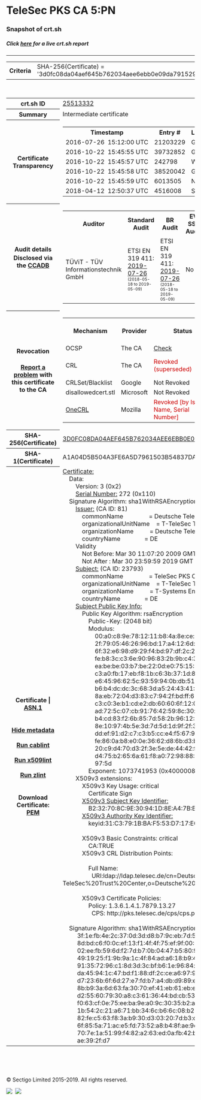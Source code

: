 # TeleSec PKS CA 5:PN
### Snapshot of crt.sh
##### Click [here](https://crt.sh/?q=3D0FC08DA04AEF645B762034AEE6EBB0E09DA7915292D75D117B232953C9A3B0) for a live crt.sh report

---
<!DOCTYPE HTML PUBLIC "-//W3C//DTD HTML 4.0 Transitional//EN">
<HTML>

<BODY>

<TABLE>
  <TR>
    <TH class="outer">Criteria</TH>
    <TD class="outer">SHA-256(Certificate) = '3d0fc08da04aef645b762034aee6ebb0e09da7915292d75d117b232953c9a3b0'</TD>
  </TR>
</TABLE>
<BR>
<TABLE>
  <TR>
    <TH class="outer">crt.sh ID</TH>
    <TD class="outer"><A href="?id=25513332">25513332</A></TD>
  </TR>
  <TR>
    <TH class="outer">Summary</TH>
    <TD class="outer">Intermediate certificate</TD>
  </TR>
  <TR>
    <TH class="outer">Certificate<BR>Transparency</TH>
    <TD class="outer">
<TABLE class="options" style="margin-left:0px">
  <TR>
    <TH>Timestamp</TH>
    <TH>Entry #</TH>
    <TH>Log Operator</TH>
    <TH>Log URL</TH>
  </TR>
  <TR>
    <TD>2016-07-26&nbsp; <FONT class="small">15:12:00 UTC</FONT></TD>
    <TD>21203229</TD>
    <TD>Google</TD>
    <TD>https://ct.googleapis.com/rocketeer</TD>
  </TR>
  <TR>
    <TD>2016-10-22&nbsp; <FONT class="small">15:45:55 UTC</FONT></TD>
    <TD>39732852</TD>
    <TD>Google</TD>
    <TD>https://ct.googleapis.com/pilot</TD>
  </TR>
  <TR>
    <TD>2016-10-22&nbsp; <FONT class="small">15:45:57 UTC</FONT></TD>
    <TD>242798</TD>
    <TD>WoTrus</TD>
    <TD>https://ctlog.wosign.com</TD>
  </TR>
  <TR>
    <TD>2016-10-22&nbsp; <FONT class="small">15:45:58 UTC</FONT></TD>
    <TD>38520042</TD>
    <TD>Google</TD>
    <TD>https://ct.googleapis.com/aviator</TD>
  </TR>
  <TR>
    <TD>2016-10-22&nbsp; <FONT class="small">15:45:59 UTC</FONT></TD>
    <TD>6013505</TD>
    <TD>NORDUnet</TD>
    <TD>https://plausible.ct.nordu.net</TD>
  </TR>
  <TR>
    <TD>2018-04-12&nbsp; <FONT class="small">12:50:37 UTC</FONT></TD>
    <TD>4516008</TD>
    <TD>Sectigo</TD>
    <TD>https://dodo.ct.comodo.com</TD>
  </TR>
</TABLE>
    </TD>
  </TR>
  <TR>
    <TH class="outer">Audit details<BR>
      <DIV class="small" style="padding-top:3px">Disclosed via the
        <A href="//ccadb-public.secure.force.com/mozilla/PublicAllIntermediateCerts" target="_blank">CCADB</A></DIV>
    </TH>
    <TD class="outer">
<TABLE class="options" style="margin-left:0px">
  <TR>
    <TH>Auditor</TH>
    <TH>Standard Audit</TH>
    <TH>BR Audit</TH>
    <TH>EV SSL Audit</TH>
    <TH>Documents</TH>
    <TH>CCADB</TH>
    <TH>Root Owner / Certificate</TH>
  </TR>
  <TR>
    <TD style="vertical-align:middle">TÜViT - TÜV Informationstechnik GmbH</TD>
    <TD>ETSI EN 319 411:
      <A href="https://www.tuvit.de/fileadmin/Content/TUV_IT/zertifikate/en/AA2019072606_Deutsche-Telekom-Root-CA-2_V1.0_s.pdf" target="_blank">2019-07-26</A>
      <BR><FONT style="font-size:8pt">(2018-05-18 to 2019-05-09)</FONT></TD>
    <TD>ETSI EN 319 411:
      <A href="https://www.tuvit.de/fileadmin/Content/TUV_IT/zertifikate/en/AA2019072606_Deutsche-Telekom-Root-CA-2_V1.0_s.pdf" target="_blank">2019-07-26</A>
      <BR><FONT style="font-size:8pt">(2018-05-18 to 2019-05-09)</FONT></TD>
    <TD>No    <TD>
      <A href="http://pks.telesec.de/cps/cps.pdf" target="blank">CP</A>
      <A href="http://pks.telesec.de/cps/cps.pdf" target="blank">CPS</A>
    </TD>
    <TD><A href="//ccadb.force.com/001o000000smeskAAA" target="_blank">001o000000smeskAAA</A></TD>
    <TD><A href="/?id=392">T-Systems International GmbH (Deutsche Telekom)</A></TD>
  </TR>
</TABLE>
    </TD>
  </TR>
  <TR>
    <TH class="outer">Revocation<BR><BR>
      <DIV class="small" style="padding-top:3px"><A href="?id=25513332&opt=problemreporting">Report a problem</A> with<BR>this certificate to the CA</DIV></TH>
    <TD class="outer">
      <TABLE class="options" style="margin-left:0px">
        <TR>
          <TH>Mechanism</TH>
          <TH>Provider</TH>
          <TH>Status</TH>
          <TH>Revocation Date</TH>
          <TH>Last Observed in CRL</TH>
          <TH>Last Checked <SPAN style="color:#CC0000;vertical-align:middle;font-size:70%;font-weight:normal">(Error)</SPAN></TH>
        </TR>
        <TR>
          <TD>OCSP</TD>
          <TD>The CA</TD>
          <TD><A href="?id=25513332&opt=ocsp">Check</A></TD>
          <TD><SPAN style="color:#888888">?</SPAN></TD>
          <TD><SPAN style="color:#888888">n/a</SPAN></TD>
          <TD><SPAN style="color:#888888">?</SPAN></TD>
        </TR>
        <TR>
          <TD>CRL</TD>
          <TD>The CA</TD>
          <TD><SPAN style="color:#CC0000">Revoked (superseded)</SPAN></TD><TD>2018-04-17&nbsp; <FONT class="small">11:00:26 UTC</FONT></TD><TD>2019-05-15&nbsp; <FONT class="small">11:31:26 UTC</FONT></TD><TD>2019-12-04&nbsp; <FONT class="small">20:05:10 UTC</FONT></TD>
        </TR>
        <TR>
          <TD>CRLSet/Blacklist</TD>
          <TD>Google</TD>
          <TD>Not Revoked</TD>
          <TD><SPAN style="color:#888888">n/a</SPAN></TD>
          <TD><SPAN style="color:#888888">n/a</SPAN></TD>
          <TD><SPAN style="color:#888888">n/a</SPAN></TD>
        </TR>
        <TR>
          <TD>disallowedcert.stl</TD>
          <TD>Microsoft</TD>
          <TD>Not Revoked</TD>
          <TD><SPAN style="color:#888888">n/a</SPAN></TD>
          <TD><SPAN style="color:#888888">n/a</SPAN></TD>
          <TD><SPAN style="color:#888888">n/a</SPAN></TD>
        </TR>
        <TR>
          <TD><A href="/mozilla-onecrl" target="_blank">OneCRL</A></TD>
          <TD>Mozilla</TD>
          <TD><SPAN style="color:#CC0000">Revoked [by Issuer Name, Serial Number]</SPAN></TD><TD>2018-05-30&nbsp; <FONT class="small">12:35:03 UTC</FONT></TD>
          <TD><SPAN style="color:#888888">n/a</SPAN></TD>
          <TD><SPAN style="color:#888888">n/a</SPAN></TD>
        </TR>
      </TABLE>
    </TD>
  </TR>
  <TR>
    <TH class="outer">SHA-256(Certificate)</TH>
    <TD class="outer"><A href="//censys.io/certificates/3d0fc08da04aef645b762034aee6ebb0e09da7915292d75d117b232953c9a3b0">3D0FC08DA04AEF645B762034AEE6EBB0E09DA7915292D75D117B232953C9A3B0</A></TD>
  </TR>
  <TR>
    <TH class="outer">SHA-1(Certificate)</TH>
    <TD class="outer">A1A04D5B504A3FE6A5D7961503B54837DAAB708B</TD>
  </TR>
  <TR>
    <TH class="outer">Certificate | <A href="?asn1=25513332">ASN.1</A>
      <SPAN class="small"><BR>
      <BR><BR><A href="?id=25513332&opt=nometadata">Hide metadata</A>
      <BR><BR><A href="?id=25513332&opt=cablint">Run cablint</A>
      <BR><BR><A href="?id=25513332&opt=x509lint">Run x509lint</A>
      <BR><BR><A href="?id=25513332&opt=zlint">Run zlint</A>
      <BR><BR><BR>Download Certificate: <A href="?d=25513332">PEM</A>
      </SPAN>
    </TH>
    <TD class="text"><A href="?d=25513332">Certificate:</A><BR>&nbsp;&nbsp;&nbsp;&nbsp;Data:<BR>&nbsp;&nbsp;&nbsp;&nbsp;&nbsp;&nbsp;&nbsp;&nbsp;Version:&nbsp;3&nbsp;(0x2)<BR>&nbsp;&nbsp;&nbsp;&nbsp;&nbsp;&nbsp;&nbsp;&nbsp;<A href="?serial=0110">Serial&nbsp;Number:</A>&nbsp;272&nbsp;(0x110)<BR>&nbsp;&nbsp;&nbsp;&nbsp;Signature&nbsp;Algorithm:&nbsp;sha1WithRSAEncryption<BR>&nbsp;&nbsp;&nbsp;&nbsp;&nbsp;&nbsp;&nbsp;&nbsp;<A href="?caid=81">Issuer:</A> <SPAN class="small">(CA ID: 81)</SPAN><BR>&nbsp;&nbsp;&nbsp;&nbsp;&nbsp;&nbsp;&nbsp;&nbsp;&nbsp;&nbsp;&nbsp;&nbsp;commonName&nbsp;&nbsp;&nbsp;&nbsp;&nbsp;&nbsp;&nbsp;&nbsp;&nbsp;&nbsp;&nbsp;&nbsp;&nbsp;&nbsp;&nbsp;&nbsp;=&nbsp;Deutsche&nbsp;Telekom&nbsp;Root&nbsp;CA&nbsp;2<BR>&nbsp;&nbsp;&nbsp;&nbsp;&nbsp;&nbsp;&nbsp;&nbsp;&nbsp;&nbsp;&nbsp;&nbsp;organizationalUnitName&nbsp;&nbsp;&nbsp;&nbsp;=&nbsp;T-TeleSec&nbsp;Trust&nbsp;Center<BR>&nbsp;&nbsp;&nbsp;&nbsp;&nbsp;&nbsp;&nbsp;&nbsp;&nbsp;&nbsp;&nbsp;&nbsp;organizationName&nbsp;&nbsp;&nbsp;&nbsp;&nbsp;&nbsp;&nbsp;&nbsp;&nbsp;&nbsp;=&nbsp;Deutsche&nbsp;Telekom&nbsp;AG<BR>&nbsp;&nbsp;&nbsp;&nbsp;&nbsp;&nbsp;&nbsp;&nbsp;&nbsp;&nbsp;&nbsp;&nbsp;countryName&nbsp;&nbsp;&nbsp;&nbsp;&nbsp;&nbsp;&nbsp;&nbsp;&nbsp;&nbsp;&nbsp;&nbsp;&nbsp;&nbsp;&nbsp;=&nbsp;DE<BR>&nbsp;&nbsp;&nbsp;&nbsp;&nbsp;&nbsp;&nbsp;&nbsp;Validity<BR>&nbsp;&nbsp;&nbsp;&nbsp;&nbsp;&nbsp;&nbsp;&nbsp;&nbsp;&nbsp;&nbsp;&nbsp;Not&nbsp;Before:&nbsp;Mar&nbsp;30&nbsp;11:07:20&nbsp;2009&nbsp;GMT<BR>&nbsp;&nbsp;&nbsp;&nbsp;&nbsp;&nbsp;&nbsp;&nbsp;&nbsp;&nbsp;&nbsp;&nbsp;Not&nbsp;After&nbsp;:&nbsp;Mar&nbsp;30&nbsp;23:59:59&nbsp;2019&nbsp;GMT<BR>&nbsp;&nbsp;&nbsp;&nbsp;&nbsp;&nbsp;&nbsp;&nbsp;<A href="?caid=23793">Subject:</A> <SPAN class="small">(CA ID: 23793)</SPAN><BR>&nbsp;&nbsp;&nbsp;&nbsp;&nbsp;&nbsp;&nbsp;&nbsp;&nbsp;&nbsp;&nbsp;&nbsp;commonName&nbsp;&nbsp;&nbsp;&nbsp;&nbsp;&nbsp;&nbsp;&nbsp;&nbsp;&nbsp;&nbsp;&nbsp;&nbsp;&nbsp;&nbsp;&nbsp;=&nbsp;TeleSec&nbsp;PKS&nbsp;CA&nbsp;5:PN<BR>&nbsp;&nbsp;&nbsp;&nbsp;&nbsp;&nbsp;&nbsp;&nbsp;&nbsp;&nbsp;&nbsp;&nbsp;organizationalUnitName&nbsp;&nbsp;&nbsp;&nbsp;=&nbsp;T-TeleSec&nbsp;Trust&nbsp;Center&nbsp;Services<BR>&nbsp;&nbsp;&nbsp;&nbsp;&nbsp;&nbsp;&nbsp;&nbsp;&nbsp;&nbsp;&nbsp;&nbsp;organizationName&nbsp;&nbsp;&nbsp;&nbsp;&nbsp;&nbsp;&nbsp;&nbsp;&nbsp;&nbsp;=&nbsp;T-Systems&nbsp;Enterprise&nbsp;Services&nbsp;GmbH<BR>&nbsp;&nbsp;&nbsp;&nbsp;&nbsp;&nbsp;&nbsp;&nbsp;&nbsp;&nbsp;&nbsp;&nbsp;countryName&nbsp;&nbsp;&nbsp;&nbsp;&nbsp;&nbsp;&nbsp;&nbsp;&nbsp;&nbsp;&nbsp;&nbsp;&nbsp;&nbsp;&nbsp;=&nbsp;DE<BR>&nbsp;&nbsp;&nbsp;&nbsp;&nbsp;&nbsp;&nbsp;&nbsp;<A href="?spkisha256=d4bb788b9c231dc625ac2bcd3085ea3e1bfd68a4b31532ab6b5c1da5e6acfbee">Subject&nbsp;Public&nbsp;Key&nbsp;Info:</A><BR>&nbsp;&nbsp;&nbsp;&nbsp;&nbsp;&nbsp;&nbsp;&nbsp;&nbsp;&nbsp;&nbsp;&nbsp;Public&nbsp;Key&nbsp;Algorithm:&nbsp;rsaEncryption<BR>&nbsp;&nbsp;&nbsp;&nbsp;&nbsp;&nbsp;&nbsp;&nbsp;&nbsp;&nbsp;&nbsp;&nbsp;&nbsp;&nbsp;&nbsp;&nbsp;Public-Key:&nbsp;(2048&nbsp;bit)<BR>&nbsp;&nbsp;&nbsp;&nbsp;&nbsp;&nbsp;&nbsp;&nbsp;&nbsp;&nbsp;&nbsp;&nbsp;&nbsp;&nbsp;&nbsp;&nbsp;Modulus:<BR>&nbsp;&nbsp;&nbsp;&nbsp;&nbsp;&nbsp;&nbsp;&nbsp;&nbsp;&nbsp;&nbsp;&nbsp;&nbsp;&nbsp;&nbsp;&nbsp;&nbsp;&nbsp;&nbsp;&nbsp;00:a0:c8:9e:78:12:11:b8:4a:8e:ce:4c:74:94:c3:<BR>&nbsp;&nbsp;&nbsp;&nbsp;&nbsp;&nbsp;&nbsp;&nbsp;&nbsp;&nbsp;&nbsp;&nbsp;&nbsp;&nbsp;&nbsp;&nbsp;&nbsp;&nbsp;&nbsp;&nbsp;2f:79:05:46:26:96:bd:17:a4:12:6d:a3:9a:b7:83:<BR>&nbsp;&nbsp;&nbsp;&nbsp;&nbsp;&nbsp;&nbsp;&nbsp;&nbsp;&nbsp;&nbsp;&nbsp;&nbsp;&nbsp;&nbsp;&nbsp;&nbsp;&nbsp;&nbsp;&nbsp;6f:32:e6:98:d9:29:f4:bd:97:df:2c:21:10:ef:3c:<BR>&nbsp;&nbsp;&nbsp;&nbsp;&nbsp;&nbsp;&nbsp;&nbsp;&nbsp;&nbsp;&nbsp;&nbsp;&nbsp;&nbsp;&nbsp;&nbsp;&nbsp;&nbsp;&nbsp;&nbsp;fe:b8:3c:c3:6e:90:96:83:2b:9b:c4:36:1f:d0:48:<BR>&nbsp;&nbsp;&nbsp;&nbsp;&nbsp;&nbsp;&nbsp;&nbsp;&nbsp;&nbsp;&nbsp;&nbsp;&nbsp;&nbsp;&nbsp;&nbsp;&nbsp;&nbsp;&nbsp;&nbsp;ea:be:be:03:b7:be:22:0d:e0:75:15:0d:be:45:34:<BR>&nbsp;&nbsp;&nbsp;&nbsp;&nbsp;&nbsp;&nbsp;&nbsp;&nbsp;&nbsp;&nbsp;&nbsp;&nbsp;&nbsp;&nbsp;&nbsp;&nbsp;&nbsp;&nbsp;&nbsp;c3:a0:fb:17:eb:f8:1b:c6:3b:37:1d:80:40:e2:af:<BR>&nbsp;&nbsp;&nbsp;&nbsp;&nbsp;&nbsp;&nbsp;&nbsp;&nbsp;&nbsp;&nbsp;&nbsp;&nbsp;&nbsp;&nbsp;&nbsp;&nbsp;&nbsp;&nbsp;&nbsp;e6:45:96:62:5c:93:59:94:0b:db:51:ec:d4:72:b5:<BR>&nbsp;&nbsp;&nbsp;&nbsp;&nbsp;&nbsp;&nbsp;&nbsp;&nbsp;&nbsp;&nbsp;&nbsp;&nbsp;&nbsp;&nbsp;&nbsp;&nbsp;&nbsp;&nbsp;&nbsp;b6:b4:dc:dc:3c:68:3d:a5:24:43:41:75:80:c3:ca:<BR>&nbsp;&nbsp;&nbsp;&nbsp;&nbsp;&nbsp;&nbsp;&nbsp;&nbsp;&nbsp;&nbsp;&nbsp;&nbsp;&nbsp;&nbsp;&nbsp;&nbsp;&nbsp;&nbsp;&nbsp;8a:eb:72:04:d3:83:c7:94:2f:bd:ff:69:16:55:16:<BR>&nbsp;&nbsp;&nbsp;&nbsp;&nbsp;&nbsp;&nbsp;&nbsp;&nbsp;&nbsp;&nbsp;&nbsp;&nbsp;&nbsp;&nbsp;&nbsp;&nbsp;&nbsp;&nbsp;&nbsp;c3:c0:3e:b1:cd:e2:db:60:60:6f:12:00:80:61:cc:<BR>&nbsp;&nbsp;&nbsp;&nbsp;&nbsp;&nbsp;&nbsp;&nbsp;&nbsp;&nbsp;&nbsp;&nbsp;&nbsp;&nbsp;&nbsp;&nbsp;&nbsp;&nbsp;&nbsp;&nbsp;ad:72:5c:07:cb:91:76:42:59:8c:30:a6:60:67:16:<BR>&nbsp;&nbsp;&nbsp;&nbsp;&nbsp;&nbsp;&nbsp;&nbsp;&nbsp;&nbsp;&nbsp;&nbsp;&nbsp;&nbsp;&nbsp;&nbsp;&nbsp;&nbsp;&nbsp;&nbsp;b4:cd:83:f2:6b:85:7d:58:2b:96:12:8e:10:4c:5b:<BR>&nbsp;&nbsp;&nbsp;&nbsp;&nbsp;&nbsp;&nbsp;&nbsp;&nbsp;&nbsp;&nbsp;&nbsp;&nbsp;&nbsp;&nbsp;&nbsp;&nbsp;&nbsp;&nbsp;&nbsp;8e:10:97:4b:5e:3d:7d:5d:1d:9f:2f:35:ca:07:d6:<BR>&nbsp;&nbsp;&nbsp;&nbsp;&nbsp;&nbsp;&nbsp;&nbsp;&nbsp;&nbsp;&nbsp;&nbsp;&nbsp;&nbsp;&nbsp;&nbsp;&nbsp;&nbsp;&nbsp;&nbsp;dd:ef:91:d2:c7:c3:b5:cc:e4:f5:67:90:53:5c:0d:<BR>&nbsp;&nbsp;&nbsp;&nbsp;&nbsp;&nbsp;&nbsp;&nbsp;&nbsp;&nbsp;&nbsp;&nbsp;&nbsp;&nbsp;&nbsp;&nbsp;&nbsp;&nbsp;&nbsp;&nbsp;fe:86:0a:b8:e0:0e:36:62:d8:6b:d3:ba:e4:e6:f6:<BR>&nbsp;&nbsp;&nbsp;&nbsp;&nbsp;&nbsp;&nbsp;&nbsp;&nbsp;&nbsp;&nbsp;&nbsp;&nbsp;&nbsp;&nbsp;&nbsp;&nbsp;&nbsp;&nbsp;&nbsp;20:c9:d4:70:d3:2f:3e:5e:de:44:42:fc:1e:fd:aa:<BR>&nbsp;&nbsp;&nbsp;&nbsp;&nbsp;&nbsp;&nbsp;&nbsp;&nbsp;&nbsp;&nbsp;&nbsp;&nbsp;&nbsp;&nbsp;&nbsp;&nbsp;&nbsp;&nbsp;&nbsp;d4:75:b2:65:6a:61:f8:a0:72:98:88:16:cd:66:3a:<BR>&nbsp;&nbsp;&nbsp;&nbsp;&nbsp;&nbsp;&nbsp;&nbsp;&nbsp;&nbsp;&nbsp;&nbsp;&nbsp;&nbsp;&nbsp;&nbsp;&nbsp;&nbsp;&nbsp;&nbsp;97:5d<BR>&nbsp;&nbsp;&nbsp;&nbsp;&nbsp;&nbsp;&nbsp;&nbsp;&nbsp;&nbsp;&nbsp;&nbsp;&nbsp;&nbsp;&nbsp;&nbsp;Exponent:&nbsp;1073741953&nbsp;(0x40000081)<BR>&nbsp;&nbsp;&nbsp;&nbsp;&nbsp;&nbsp;&nbsp;&nbsp;X509v3&nbsp;extensions:<BR>&nbsp;&nbsp;&nbsp;&nbsp;&nbsp;&nbsp;&nbsp;&nbsp;&nbsp;&nbsp;&nbsp;&nbsp;X509v3&nbsp;Key&nbsp;Usage:&nbsp;critical<BR>&nbsp;&nbsp;&nbsp;&nbsp;&nbsp;&nbsp;&nbsp;&nbsp;&nbsp;&nbsp;&nbsp;&nbsp;&nbsp;&nbsp;&nbsp;&nbsp;Certificate&nbsp;Sign<BR>&nbsp;&nbsp;&nbsp;&nbsp;&nbsp;&nbsp;&nbsp;&nbsp;&nbsp;&nbsp;&nbsp;&nbsp;<A href="?ski=b232708c9e30941d8ea47bed0e4161f054a224c8">X509v3&nbsp;Subject&nbsp;Key&nbsp;Identifier:</A><BR>&nbsp;&nbsp;&nbsp;&nbsp;&nbsp;&nbsp;&nbsp;&nbsp;&nbsp;&nbsp;&nbsp;&nbsp;&nbsp;&nbsp;&nbsp;&nbsp;B2:32:70:8C:9E:30:94:1D:8E:A4:7B:ED:0E:41:61:F0:54:A2:24:C8<BR>&nbsp;&nbsp;&nbsp;&nbsp;&nbsp;&nbsp;&nbsp;&nbsp;&nbsp;&nbsp;&nbsp;&nbsp;<A href="?ski=31c3791bbaf553d717e0897a2d176c0ab32b9d33">X509v3&nbsp;Authority&nbsp;Key&nbsp;Identifier:</A><BR>&nbsp;&nbsp;&nbsp;&nbsp;&nbsp;&nbsp;&nbsp;&nbsp;&nbsp;&nbsp;&nbsp;&nbsp;&nbsp;&nbsp;&nbsp;&nbsp;keyid:31:C3:79:1B:BA:F5:53:D7:17:E0:89:7A:2D:17:6C:0A:B3:2B:9D:33<BR><BR>&nbsp;&nbsp;&nbsp;&nbsp;&nbsp;&nbsp;&nbsp;&nbsp;&nbsp;&nbsp;&nbsp;&nbsp;X509v3&nbsp;Basic&nbsp;Constraints:&nbsp;critical<BR>&nbsp;&nbsp;&nbsp;&nbsp;&nbsp;&nbsp;&nbsp;&nbsp;&nbsp;&nbsp;&nbsp;&nbsp;&nbsp;&nbsp;&nbsp;&nbsp;CA:TRUE<BR>&nbsp;&nbsp;&nbsp;&nbsp;&nbsp;&nbsp;&nbsp;&nbsp;&nbsp;&nbsp;&nbsp;&nbsp;X509v3&nbsp;CRL&nbsp;Distribution&nbsp;Points:&nbsp;<BR><BR>&nbsp;&nbsp;&nbsp;&nbsp;&nbsp;&nbsp;&nbsp;&nbsp;&nbsp;&nbsp;&nbsp;&nbsp;&nbsp;&nbsp;&nbsp;&nbsp;Full&nbsp;Name:<BR>&nbsp;&nbsp;&nbsp;&nbsp;&nbsp;&nbsp;&nbsp;&nbsp;&nbsp;&nbsp;&nbsp;&nbsp;&nbsp;&nbsp;&nbsp;&nbsp;&nbsp;&nbsp;URI:ldap://ldap.telesec.de/cn=Deutsche%20Telekom%20Root%20CA%202,ou=T-TeleSec%20Trust%20Center,o=Deutsche%20Telekom%20AG,c=DE?AuthorityRevocationList<BR><BR>&nbsp;&nbsp;&nbsp;&nbsp;&nbsp;&nbsp;&nbsp;&nbsp;&nbsp;&nbsp;&nbsp;&nbsp;X509v3&nbsp;Certificate&nbsp;Policies:&nbsp;<BR>&nbsp;&nbsp;&nbsp;&nbsp;&nbsp;&nbsp;&nbsp;&nbsp;&nbsp;&nbsp;&nbsp;&nbsp;&nbsp;&nbsp;&nbsp;&nbsp;Policy:&nbsp;1.3.6.1.4.1.7879.13.27<BR>&nbsp;&nbsp;&nbsp;&nbsp;&nbsp;&nbsp;&nbsp;&nbsp;&nbsp;&nbsp;&nbsp;&nbsp;&nbsp;&nbsp;&nbsp;&nbsp;&nbsp;&nbsp;CPS:&nbsp;http://pks.telesec.de/cps/cps.pdf<BR><BR>&nbsp;&nbsp;&nbsp;&nbsp;Signature&nbsp;Algorithm:&nbsp;sha1WithRSAEncryption<BR>&nbsp;&nbsp;&nbsp;&nbsp;&nbsp;&nbsp;&nbsp;&nbsp;&nbsp;3f:1e:fb:4e:2c:37:0d:3d:d8:b7:9c:eb:7d:55:ff:a2:4f:1b:<BR>&nbsp;&nbsp;&nbsp;&nbsp;&nbsp;&nbsp;&nbsp;&nbsp;&nbsp;8d:bd:c6:f0:0c:ef:13:f1:4f:4f:75:ef:9f:00:0b:b8:9a:9d:<BR>&nbsp;&nbsp;&nbsp;&nbsp;&nbsp;&nbsp;&nbsp;&nbsp;&nbsp;02:ee:fb:59:6d:f2:7d:b7:0b:04:47:b5:80:91:9d:c2:fb:85:<BR>&nbsp;&nbsp;&nbsp;&nbsp;&nbsp;&nbsp;&nbsp;&nbsp;&nbsp;49:19:25:f1:9b:9a:1c:4f:84:ad:a6:18:b9:4e:c9:54:39:ac:<BR>&nbsp;&nbsp;&nbsp;&nbsp;&nbsp;&nbsp;&nbsp;&nbsp;&nbsp;91:35:72:96:c1:8d:3d:3c:bf:b6:1e:96:84:fb:02:ce:10:0e:<BR>&nbsp;&nbsp;&nbsp;&nbsp;&nbsp;&nbsp;&nbsp;&nbsp;&nbsp;da:45:94:1c:47:bd:f1:88:df:2c:ce:a6:97:9d:42:e7:e8:e4:<BR>&nbsp;&nbsp;&nbsp;&nbsp;&nbsp;&nbsp;&nbsp;&nbsp;&nbsp;d7:23:6b:6f:6d:27:e7:fd:b7:a4:db:d9:89:ec:ea:2b:13:e2:<BR>&nbsp;&nbsp;&nbsp;&nbsp;&nbsp;&nbsp;&nbsp;&nbsp;&nbsp;8b:b9:3a:6d:63:fa:30:70:ef:41:eb:61:eb:ed:d5:31:2e:53:<BR>&nbsp;&nbsp;&nbsp;&nbsp;&nbsp;&nbsp;&nbsp;&nbsp;&nbsp;d2:55:60:79:30:a8:c3:61:36:44:bd:cb:53:13:17:95:d0:b3:<BR>&nbsp;&nbsp;&nbsp;&nbsp;&nbsp;&nbsp;&nbsp;&nbsp;&nbsp;f0:63:cf:0e:75:ee:ba:9e:a0:9c:30:35:b2:aa:2f:d5:f5:f1:<BR>&nbsp;&nbsp;&nbsp;&nbsp;&nbsp;&nbsp;&nbsp;&nbsp;&nbsp;1b:54:2c:21:a6:71:bb:34:6c:b6:6c:08:b2:ae:dc:39:c0:ff:<BR>&nbsp;&nbsp;&nbsp;&nbsp;&nbsp;&nbsp;&nbsp;&nbsp;&nbsp;82:fe:c5:63:f8:3a:b9:30:d3:03:20:7d:b3:d8:40:98:3a:75:<BR>&nbsp;&nbsp;&nbsp;&nbsp;&nbsp;&nbsp;&nbsp;&nbsp;&nbsp;6f:85:5a:71:ac:e5:fd:73:52:a8:b4:8f:ae:9d:38:d3:30:59:<BR>&nbsp;&nbsp;&nbsp;&nbsp;&nbsp;&nbsp;&nbsp;&nbsp;&nbsp;70:7e:1a:51:99:f4:82:a2:63:ed:0a:fb:42:b4:eb:26:af:53:<BR>&nbsp;&nbsp;&nbsp;&nbsp;&nbsp;&nbsp;&nbsp;&nbsp;&nbsp;ae:39:2f:d7<BR>    </TD>
  </TR>
</TABLE>

  <BR><BR><BR>

  <P class="copyright">&copy; Sectigo Limited 2015-2019. All rights reserved.</P>
  <DIV>
    <A href="https://sectigo.com/"><IMG src="/sectigo_s.png"></A>
    &nbsp;<A href="https://github.com/crtsh"><IMG src="/GitHub-Mark-32px.png"></A>
  </DIV>
</BODY>
</HTML>
